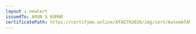 ```yaml
--- 
layout : newCert 
issuedTo: ARUN S KUMAR 
certificatePath: https://certifyme.online/ATAGTR2020/img/cert/AutomATAhon/ARUNSKUMAR_db9e5.png
--- 
```

